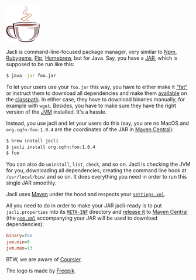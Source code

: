 <img src="/logo.svg" width="92px"/>

Jacli is command-line-focused package manager,
very similar to
[Npm](https://www.npmjs.com/),
[Rubygems](https://github.com/rubygems/rubygems),
[Pip](https://pypi.org/project/pip/),
[Homebrew](https://brew.sh/),
but for Java.
Say, you have a
[JAR](https://en.wikipedia.org/wiki/JAR_%28file_format%29),
which is supposed to be run like this:

```bash
$ java -jar foo.jar
```

To let your users use your `foo.jar` this way, you have to either make it
["fat"](https://stackoverflow.com/questions/11947037/what-is-an-uber-jar)
or instruct them to download all dependencies and make them
[available](https://stackoverflow.com/questions/34286407/gradle-what-is-the-difference-between-classpath-and-compile-dependencies)
on the
[classpath](https://en.wikipedia.org/wiki/Classpath).
In either case, they have to download binaries manually, for example with `wget`.
Besides, you have to make sure they have the right version of
the [JVM](https://en.wikipedia.org/wiki/Java_virtual_machine) installed.
It's a hassle.

Instead, you use jacli and let your users do this (say, you are no MacOS
and `org.cqfn:foo:1.0.4` are the coordinates of the JAR in
[Maven Central](https://mvnrepository.com/repos/central)):

```bash
$ brew install jacli
$ jacli install org.cqfn:foo:1.0.4
$ foo
```

You can also do `uninstall`, `list`, `check`, and so on. Jacli is checking
the JVM for you, downloading all dependencies, creating the command line
hook at `/usr/local/bin/` and so on. It does everything you need in order
to run this single JAR smoothly.

Jacli uses [Maven](https://maven.apache.org/) under the hood
and respects your [`settings.xml`](https://maven.apache.org/settings.html).

All you need to do in order to make your JAR jacli-ready is to put
`jacli.properties` into its
[`META-INF`](https://docs.oracle.com/javase/7/docs/technotes/guides/jar/jar.html#The_META-INF_directory)
directory and
[release it](https://www.yegor256.com/2014/08/19/how-to-release-to-maven-central.html)
to [Maven Central](https://mvnrepository.com/repos/central)
(the [`pom.xml`](https://maven.apache.org/pom.html)
accompanying your JAR will be used to download dependencies):

```ini
binary=foo
jvm.min=8
jvm.max=13
```

BTW, we are aware of [Coursier](https://github.com/coursier).

The logo is made by [Freepik](https://www.freepik.com).
